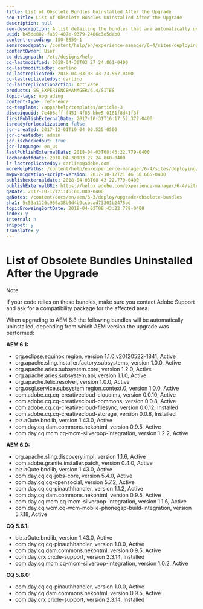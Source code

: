 ```yaml
---
title: List of Obsolete Bundles Uninstalled After the Upgrade
seo-title: List of Obsolete Bundles Uninstalled After the Upgrade
description: null
seo-description: A list detailing the bundles that are automatically uninstalled when upgrading to AEM 6.3.
uuid: b45de882-fa39-407e-9379-2486c3e5dab0
content-encoding: ISO-8859-1
aemsrcnodepath: /content/help/en/experience-manager/6-4/sites/deploying/using/obsolete-bundles
contentOwner: User
cq-designpath: /etc/designs/help
cq-lastmodified: 2018-04-30T03 27 24.861-0400
cq-lastmodifiedby: carlino
cq-lastreplicated: 2018-04-03T08 43 23.567-0400
cq-lastreplicatedby: carlino
cq-lastreplicationaction: Activate
products: SG_EXPERIENCEMANAGER/6.4/SITES
topic-tags: upgrading
content-type: reference
cq-template: /apps/help/templates/article-3
discoiquuid: 7e403aff-f451-4f88-bbe5-0181f8d41f3f
firstPublishExternalDate: 2017-10-31T16:17:52.372-0400
isreadyforlocalization: false
jcr-created: 2017-12-01T19 04 00.525-0500
jcr-createdby: admin
jcr-ischeckedout: true
jcr-language: en_us
lastPublishExternalDate: 2018-04-03T08:43:22.779-0400
lochandoffdate: 2018-04-30T03 27 24.860-0400
lr-lastreplicatedby: carlino@adobe.com
moreHelpPaths: /content/help/en/experience-manager/6-4/sites/deploying/morehelp/upgrading;/content/help/en/experience-manager/6-4/sites/deploying/morehelp/upgrading
mwpw-migration-script-version: 2017-10-12T21 46 58.665-0400
publishexternaldate: 2018-04-03T08 43 22.779-0400
publishExternalURL: https://helpx.adobe.com/experience-manager/6-4/sites/deploying/using/obsolete-bundles.html
qaDate: 2017-10-12T21:46:00.000-0400
qaNotes: /content/docs/en/aem/6-3/deploy/upgrade/obsolete-bundles
sha1: 5c53a1126c966a38b0d4b9ccbcad73301b2475bd
topicBrowsingSortDate: 2018-04-03T08:43:22.779-0400
index: y
internal: n
snippet: y
translate: y
---
```


# List of Obsolete Bundles Uninstalled After the Upgrade

>[!NOTE]
>
>If your code relies on these bundles, make sure you contact Adobe Support and ask for a compatibility package for the affected area.

When upgrading to AEM 6.3 the following bundles will be automatically uninstalled, depending from which AEM version the upgrade was performed:

**AEM 6.1:**

* org.eclipse.equinox.region, version 1.1.0.v20120522-1841, Active
* org.apache.sling.installer.factory.subsystems, version 1.0.0, Active
* org.apache.aries.subsystem.core, version 1.2.0, Active
* org.apache.aries.subsystem.api, version 1.1.0, Active
* org.apache.felix.resolver, version 1.0.0, Active
* org.osgi.service.subsystem.region.context.0, version 1.0.0, Active
* com.adobe.cq.cq-creativecloud-cloudims, version 0.0.10, Active
* com.adobe.cq.cq-creativecloud-commons, version 0.0.8, Active
* com.adobe.cq.cq-creativecloud-filesync, version 0.0.12, Installed
* com.adobe.cq.cq-creativecloud-storage, version 0.0.8, Installed
* biz.aQute.bndlib, version 1.43.0, Active
* com.day.cq.dam.commons.nekohtml, version 0.9.5, Active
* com.day.cq.mcm.cq-mcm-silverpop-integration, version 1.2.2, Active

**AEM 6.0:**

* org.apache.sling.discovery.impl, version 1.1.6, Active
* com.adobe.granite.installer.patch, version 0.4.0, Active
* biz.aQute.bndlib, version 1.43.0, Active
* com.day.cq.cq-jobs-core, version 5.4.0, Active
* com.day.cq.cq-opensocial, version 5.7.2, Active
* com.day.cq.cq-pinauthhandler, version 1.1.2, Active
* com.day.cq.dam.commons.nekohtml, version 0.9.5, Active
* com.day.cq.mcm.cq-mcm-silverpop-integration, version 1.1.6, Active
* com.day.cq.wcm.cq-wcm-mobile-phonegap-build-integration, version 5.7.18, Active

**CQ 5.6.1:**

* biz.aQute.bndlib, version 1.43.0, Active
* com.day.cq.cq-pinauthhandler, version 1.0.0, Active
* com.day.cq.dam.commons.nekohtml, version 0.9.5, Active
* com.day.crx.crxde-support, version 2.3.14, Installed
* com.day.cq.mcm.cq-mcm-silverpop-integration, version 1.0.2, Active

**CQ 5.6.0:**

* com.day.cq.cq-pinauthhandler, version 1.0.0, Active
* com.day.cq.dam.commons.nekohtml, version 0.9.5, Active
* com.day.crx.crxde-support, version 2.3.14, Installed

